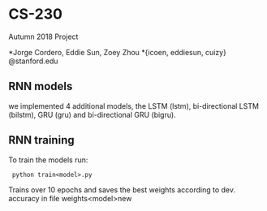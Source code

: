 # CS-230

Autumn 2018 Project

*Jorge Cordero, Eddie Sun, Zoey Zhou 
*{icoen, eddiesun, cuizy} @stanford.edu

<h2>RNN models</h2>

we implemented 4 additional models, the LSTM (lstm), bi-directional LSTM (bilstm), GRU (gru) and bi-directional GRU (bigru). 

<h2>RNN training</h2>
 
 To train the models run:

<code> python train\<model\>.py </code> 

Trains over 10 epochs and saves the best weights according to dev. accuracy in file weights\<model\>new

